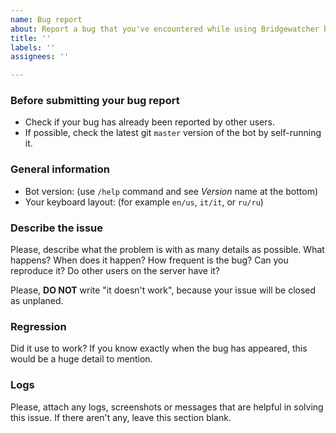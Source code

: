 ```yaml
---
name: Bug report
about: Report a bug that you've encountered while using Bridgewatcher bot
title: ''
labels: ''
assignees: ''

---
```


### Before submitting your bug report
- Check if your bug has already been reported by other users.
- If possible, check the latest git `master` version of the bot by self-running it.


### General information
- Bot version: (use `/help` command and see *Version* name at the bottom)
- Your keyboard layout: (for example `en/us`, `it/it`, or `ru/ru`)

### Describe the issue
Please, describe what the problem is with as many details as possible. What happens? When does it happen? How frequent is the bug? Can you reproduce it? Do other users on the server have it?

Please, **DO NOT** write "it doesn't work", because your issue will be closed as unplaned.

### Regression
Did it use to work? If you know exactly when the bug has appeared, this would be a huge detail to mention.

### Logs
Please, attach any logs, screenshots or messages that are helpful in solving this issue. If there aren't any, leave this section blank.